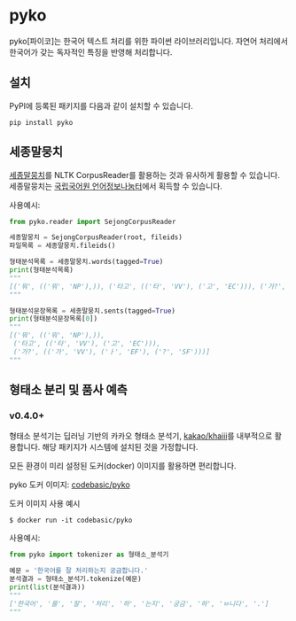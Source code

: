 # pyko

pyko[파이코]는 한국어 텍스트 처리를 위한 파이썬 라이브러리입니다. 자연어 처리에서 한국어가 갖는 독자적인 특징을
반영해 처리합니다.

## 설치

PyPI에 등록된 패키지를 다음과 같이 설치할 수 있습니다.

    pip install pyko

## 세종말뭉치

[세종말뭉치](https://www.korean.go.kr/nkview/nklife/2016_2/26_0204.pdf)를 NLTK CorpusReader를 활용하는 것과 유사하게 활용할 수 있습니다. 세종말뭉치는 [국립국어원 언어정보나눔터](https://ithub.korean.go.kr/)에서 획득할 수 있습니다.

사용예시:

```python
from pyko.reader import SejongCorpusReader

세종말뭉치 = SejongCorpusReader(root, fileids)
파일목록 = 세종말뭉치.fileids()

형태분석목록 = 세종말뭉치.words(tagged=True)
print(형태분석목록)
"""
[('뭐', (('뭐', 'NP'),)), ('타고', (('타', 'VV'), ('고', 'EC'))), ('가?', (('가', 'VV'), ('ㅏ', 'EF'), ('?', 'SF'))), ('지하철.', (('지하철', 'NNG'), ('.', 'SF'))), ('기차?', (('기차', 'NNG'), ('?', 'SF'))), ('아침에', (('아침', 'NNG'), ('에', 'JKB'))), ...]
"""

형태분석문장목록 = 세종말뭉치.sents(tagged=True)
print(형태분석문장목록[0])
"""
[('뭐', (('뭐', 'NP'),)),
 ('타고', (('타', 'VV'), ('고', 'EC'))),
 ('가?', (('가', 'VV'), ('ㅏ', 'EF'), ('?', 'SF')))]
"""
```

## 형태소 분리 및 품사 예측

### v0.4.0+
형태소 분석기는 딥러닝 기반의 카카오 형태소 분석기, [kakao/khaiii](https://github.com/kakao/khaiii)를 내부적으로 활용합니다. 해당 패키지가 시스템에 설치된 것을 가정합니다.

모든 환경이 미리 설정된 도커(docker) 이미지를 활용하면 편리합니다.

pyko 도커 이미지: [codebasic/pyko](https://hub.docker.com/repository/docker/codebasic/pyko)

도커 이미지 사용 예시

```
$ docker run -it codebasic/pyko
```

사용예시:

```python
from pyko import tokenizer as 형태소_분석기

예문 = '한국어를 잘 처리하는지 궁금합니다.'
분석결과 = 형태소_분석기.tokenize(예문)
print(list(분석결과))
"""
['한국어', '를', '잘', '처리', '하', '는지', '궁금', '하', 'ㅂ니다', '.']
"""
```
